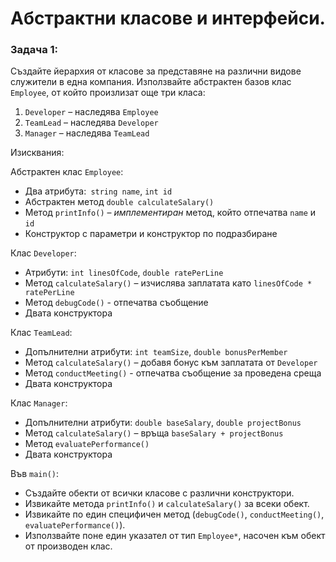 # Абстрактни класове и интерфейси.


### Задача 1:
Създайте йерархия от класове за представяне на различни видове служители в една компания. Използвайте абстрактен базов клас `Employee`, от който произлизат още три класа:
1. `Developer` – наследява `Employee`
2. `TeamLead` – наследява `Developer`
3. `Manager` – наследява `TeamLead`

Изисквания:

Абстрактен клас `Employee`:
* Два атрибута:` string name`, `int id`
* Абстрактен метод `double calculateSalary()`
* Метод `printInfo()` – _имплементиран_ метод, който отпечатва `name` и `id`
* Конструктор с параметри и конструктор по подразбиране

Клас `Developer`:
* Атрибути: `int linesOfCode`, `double ratePerLine`
* Метод `calculateSalary()` – изчислява заплатата като `linesOfCode * ratePerLine`
* Метод `debugCode()` - отпечатва съобщение
* Двата конструктора

Клас `TeamLead`:
* Допълнителни атрибути: `int teamSize`, `double bonusPerMember`
* Метод `calculateSalary()` – добавя бонус към заплатата от `Developer`
* Метод `conductMeeting()` - отпечатва съобщение за проведена среща
* Двата конструктора

Клас `Manager`:
* Допълнителни атрибути: `double baseSalary`, `double projectBonus`
* Метод `calculateSalary()` – връща `baseSalary + projectBonus`
* Метод `evaluatePerformance()`
* Двата конструктора

Във `main()`:
* Създайте обекти от всички класове с различни конструктори.
* Извикайте метода `printInfo()` и `calculateSalary()` за всеки обект.
* Извикайте по един специфичен метод (`debugCode()`, `conductMeeting()`, `evaluatePerformance()`).
* Използвайте поне един указател от тип `Employee*`, насочен към обект от производен клас.

